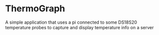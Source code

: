 # ThermoGraph
A simple application that uses a pi connected to some DS18S20 temperature probes to capture and display temperature info on a server
